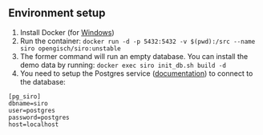 


## Environment setup

1. Install Docker (for [Windows](https://docs.docker.com/docker-for-windows/install/))
2. Run the container: `docker run -d -p 5432:5432 -v $(pwd):/src --name siro opengisch/siro:unstable`
3. The former command will run an empty database. You can install the demo data by running: `docker exec siro init_db.sh build -d`
4. You need to setup the Postgres service ([documentation](https://qgep.github.io/docs/en/installation-guide/workstation.html#windows-pg-service)) to connect to the database: 
```
[pg_siro]
dbname=siro
user=postgres
password=postgres
host=localhost
```

